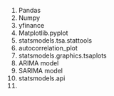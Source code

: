 1. Pandas
2. Numpy
3. yfinance
4. Matplotlib.pyplot
5. statsmodels.tsa.stattools
6. autocorrelation_plot
7. statsmodels.graphics.tsaplots
8. ARIMA model
9. SARIMA model
10. statsmodels.api
11. 
